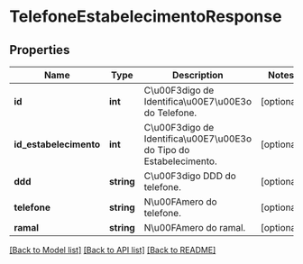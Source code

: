 # TelefoneEstabelecimentoResponse

## Properties
Name | Type | Description | Notes
------------ | ------------- | ------------- | -------------
**id** | **int** | C\u00F3digo de Identifica\u00E7\u00E3o do Telefone. | [optional] 
**id_estabelecimento** | **int** | C\u00F3digo de Identifica\u00E7\u00E3o do Tipo do Estabelecimento. | [optional] 
**ddd** | **string** | C\u00F3digo DDD do telefone. | [optional] 
**telefone** | **string** | N\u00FAmero do telefone. | [optional] 
**ramal** | **string** | N\u00FAmero do ramal. | [optional] 

[[Back to Model list]](../README.md#documentation-for-models) [[Back to API list]](../README.md#documentation-for-api-endpoints) [[Back to README]](../README.md)


